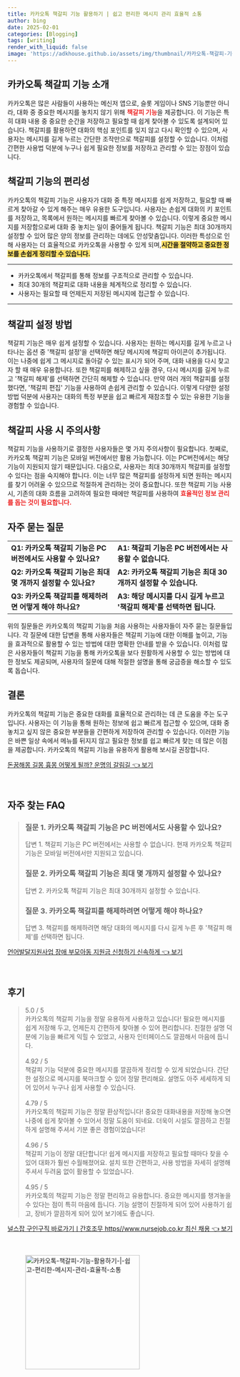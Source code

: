 ```yaml
---
title: 카카오톡 책갈피 기능 활용하기 | 쉽고 편리한 메시지 관리 효율적 소통
author: bing
date: 2025-02-01
categories: [Blogging]
tags: [writing]
render_with_liquid: false
image: 'https://adkhouse.github.io/assets/img/thumbnail/카카오톡-책갈피-기능-활용하기-|-쉽고-편리한-메시지-관리-효율적-소통.webp'
---
```



<h2 id='카카오톡_책갈피_기능_소개'>카카오톡 책갈피 기능 소개</h2>

<p>카카오톡은 많은 사람들이 사용하는 메신저 앱으로, 슬롯 게임이나 SNS 기능뿐만 아니라, 대화 중 중요한 메시지를 놓치지 않기 위해 <b><span style="color: #ee2323;">책갈피 기능</span></b>을 제공합니다. 이 기능은 특히 대화 내용 중 중요한 순간을 저장하고 필요할 때 쉽게 찾아볼 수 있도록 설계되어 있습니다. 책갈피를 활용하면 대화의 핵심 포인트를 잊지 않고 다시 확인할 수 있으며, 사용자는 메시지를 길게 누르는 간단한 조작만으로 책갈피를 설정할 수 있습니다. 이처럼 간편한 사용법 덕분에 누구나 쉽게 필요한 정보를 저장하고 관리할 수 있는 장점이 있습니다.</p>

<h2 id='책갈피_기능의_편리성'>책갈피 기능의 편리성</h2>

<p>카카오톡의 책갈피 기능은 사용자가 대화 중 특정 메시지를 쉽게 저장하고, 필요할 때 빠르게 찾아갈 수 있게 해주는 매우 유용한 도구입니다. 사용자는 손쉽게 대화의 키 포인트를 저장하고, 목록에서 원하는 메시지를 빠르게 찾아볼 수 있습니다. 이렇게 중요한 메시지를 저장함으로써 대화 중 놓치는 일이 줄어들게 됩니다. 책갈피 기능은 최대 30개까지 설정할 수 있어 많은 양의 정보를 관리하는 데에도 안성맞춤입니다. 이러한 특성으로 인해 사용자는 더 효율적으로 카카오톡을 사용할 수 있게 되며,<b><span style="background-color: #ffe066;">시간을 절약하고 중요한 정보를 손쉽게 정리할 수 있습니다.</span></b></p>

<hr />

<ul>
    <li>카카오톡에서 책갈피를 통해 정보를 구조적으로 관리할 수 있습니다.</li>
    <li>최대 30개의 책갈피로 대화 내용을 체계적으로 정리할 수 있습니다.</li>
    <li>사용자는 필요할 때 언제든지 저장된 메시지에 접근할 수 있습니다.</li>
</ul>

<hr />

<h2 id='책갈피_설정_방법'>책갈피 설정 방법</h2>

<p>책갈피 기능은 매우 쉽게 설정할 수 있습니다. 사용자는 원하는 메시지를 길게 누르고 나타나는 옵션 중 '책갈피 설정'을 선택하면 해당 메시지에 책갈피 아이콘이 추가됩니다. 이는 나중에 쉽게 그 메시지로 돌아갈 수 있는 표시가 되어 주며, 대화 내용을 다시 찾고자 할 때 매우 유용합니다. 또한 책갈피를 해제하고 싶을 경우, 다시 메시지를 길게 누르고 '책갈피 해제'를 선택하면 간단히 해제할 수 있습니다. 만약 여러 개의 책갈피를 설정했다면, '책갈피 편집' 기능을 사용하여 손쉽게 관리할 수 있습니다. 이렇게 다양한 설정 방법 덕분에 사용자는 대화의 특정 부분을 쉽고 빠르게 재참조할 수 있는 유용한 기능을 경험할 수 있습니다.</p>

<h2 id='책갈피_사용_시_주의사항'>책갈피 사용 시 주의사항</h2>

<p>책갈피 기능을 사용하기로 결정한 사용자들은 몇 가지 주의사항이 필요합니다. 첫째로, 카카오톡 책갈피 기능은 모바일 버전에서만 활용 가능합니다. 이는 PC버전에서는 해당 기능이 지원되지 않기 때문입니다. 다음으로, 사용자는 최대 30개까지 책갈피를 설정할 수 있다는 점을 숙지해야 합니다. 이는 너무 많은 책갈피를 설정하게 되면 원하는 메시지를 찾기 어려울 수 있으므로 적절하게 관리하는 것이 중요합니다. 또한 책갈피 기능 사용 시, 기존의 대화 흐름을 고려하여 필요한 때에만 책갈피를 사용하여 <b><span style="color: #ee2323;">효율적인 정보 관리를 돕는 것이 필요합니다.</span></b></p>

<h2 id='자주_묻는_질문'>자주 묻는 질문</h2>

<table>
    <tr>
        <td><b>Q1: 카카오톡 책갈피 기능은 PC 버전에서도 사용할 수 있나요?</b></td>
        <td><b>A1: 책갈피 기능은 PC 버전에서는 사용할 수 없습니다.</b></td>
    </tr>
    <tr>
        <td><b>Q2: 카카오톡 책갈피 기능은 최대 몇 개까지 설정할 수 있나요?</b></td>
        <td><b>A2: 카카오톡 책갈피 기능은 최대 30개까지 설정할 수 있습니다.</b></td>
    </tr>
    <tr>
        <td><b>Q3: 카카오톡 책갈피를 해제하려면 어떻게 해야 하나요?</b></td>
        <td><b>A3: 해당 메시지를 다시 길게 누르고 '책갈피 해제'를 선택하면 됩니다.</b></td>
    </tr>
</table>

<p>위의 질문들은 카카오톡의 책갈피 기능을 처음 사용하는 사용자들이 자주 묻는 질문들입니다. 각 질문에 대한 답변을 통해 사용자들은 책갈피 기능에 대한 이해를 높이고, 기능을 효과적으로 활용할 수 있는 방법에 대한 명확한 안내를 받을 수 있습니다. 이처럼 많은 사용자들이 책갈피 기능을 통해 카카오톡을 보다 원활하게 사용할 수 있는 방법에 대한 정보도 제공되며, 사용자의 질문에 대해 적절한 설명을 통해 궁금증을 해소할 수 있도록 돕습니다.</p>

<h2 id='결론'>결론</h2>

<p>카카오톡의 책갈피 기능은 중요한 대화를 효율적으로 관리하는 데 큰 도움을 주는 도구입니다. 사용자는 이 기능을 통해 원하는 정보에 쉽고 빠르게 접근할 수 있으며, 대화 중 놓치고 싶지 않은 중요한 부분들을 간편하게 저장하여 관리할 수 있습니다. 이러한 기능은 바쁜 일상 속에서 메뉴를 뒤지지 않고 필요한 정보를 쉽고 빠르게 찾는 데 많은 이점을 제공합니다. 카카오톡의 책갈피 기능을 유용하게 활용해 보시길 권장합니다.</p>


<p><a class="click-button" title="돈꿈해몽 길몽 흉몽 어떻게 될까? 운명의 갈림길" href="https://adkhouse.github.io/posts/%EB%8F%88%EA%BF%88%ED%95%B4%EB%AA%BD-%EA%B8%B8%EB%AA%BD-%ED%9D%89%EB%AA%BD-%EC%96%B4%EB%96%BB%EA%B2%8C-%EB%90%A0%EA%B9%8C-%EC%9A%B4%EB%AA%85%EC%9D%98-%EA%B0%88%EB%A6%BC%EA%B8%B8/" rel="dofollow">돈꿈해몽 길몽 흉몽 어떻게 될까? 운명의 갈림길 👈 보기</a></p><br>
<h2 id='자주_찾는_FAQ'>자주 찾는 FAQ</h2>
<div itemscope="" itemtype="https://schema.org/FAQPage"> 
<blockquote> 
<div itemscope="" itemprop="mainEntity" itemtype="https://schema.org/Question"> 
<h3 itemprop="name">질문 1. 카카오톡 책갈피 기능은 PC 버전에서도 사용할 수 있나요?</h3> 
<div itemscope="" itemprop="acceptedAnswer" itemtype="https://schema.org/Answer"> 
<span itemprop="text"> 
<p>답변 1. 책갈피 기능은 PC 버전에서는 사용할 수 없습니다. 현재 카카오톡 책갈피 기능은 모바일 버전에서만 지원되고 있습니다.</p> 
</span> 
</div> 
</div> 

<div itemscope="" itemprop="mainEntity" itemtype="https://schema.org/Question"> 
<h3 itemprop="name">질문 2. 카카오톡 책갈피 기능은 최대 몇 개까지 설정할 수 있나요?</h3> 
<div itemscope="" itemprop="acceptedAnswer" itemtype="https://schema.org/Answer"> 
<span itemprop="text"> 
<p>답변 2. 카카오톡 책갈피 기능은 최대 30개까지 설정할 수 있습니다.</p> 
</span> 
</div> 
</div> 

<div itemscope="" itemprop="mainEntity" itemtype="https://schema.org/Question"> 
<h3 itemprop="name">질문 3. 카카오톡 책갈피를 해제하려면 어떻게 해야 하나요?</h3> 
<div itemscope="" itemprop="acceptedAnswer" itemtype="https://schema.org/Answer"> 
<span itemprop="text"> 
<p>답변 3. 책갈피를 해제하려면 해당 대화의 메시지를 다시 길게 누른 후 '책갈피 해제'를 선택하면 됩니다.</p> 
</span> 
</div> 
</div> 
</blockquote> 
</div>
<p><a class="click-button" title="언어발달지원사업 장애 부모아동 지원금 신청하기 신속하게" href="https://adkhouse.github.io/posts/%EC%96%B8%EC%96%B4%EB%B0%9C%EB%8B%AC%EC%A7%80%EC%9B%90%EC%82%AC%EC%97%85-%EC%9E%A5%EC%95%A0-%EB%B6%80%EB%AA%A8%EC%95%84%EB%8F%99-%EC%A7%80%EC%9B%90%EA%B8%88-%EC%8B%A0%EC%B2%AD%ED%95%98%EA%B8%B0-%EC%8B%A0%EC%86%8D%ED%95%98%EA%B2%8C/" rel="dofollow">언어발달지원사업 장애 부모아동 지원금 신청하기 신속하게 👈 보기</a></p><br>
<h2 id='후기'>후기</h2>
<div itemscope itemtype="https://schema.org/Product">
  <blockquote>
  <div itemprop="review" itemscope itemtype="https://schema.org/Review">
      <div itemprop="reviewRating" itemscope itemtype="https://schema.org/Rating"> <span itemprop="ratingValue">5.0</span> / <span itemprop="bestRating">5</span> </div>
      <span itemprop="reviewBody">카카오톡의 책갈피 기능을 정말 유용하게 사용하고 있습니다! 필요한 메시지를 쉽게 저장해 두고, 언제든지 간편하게 찾아볼 수 있어 편리합니다. 친절한 설명 덕분에 기능을 빠르게 익힐 수 있었고, 사용자 인터페이스도 깔끔해서 마음에 듭니다.</span>
  </div>
  <br>
  <div itemprop="review" itemscope itemtype="https://schema.org/Review">
      <div itemprop="reviewRating" itemscope itemtype="https://schema.org/Rating"> <span itemprop="ratingValue">4.92</span> / <span itemprop="bestRating">5</span> </div>
      <span itemprop="reviewBody">책갈피 기능 덕분에 중요한 메시지를 깔끔하게 정리할 수 있게 되었습니다. 간단한 설정으로 메시지를 북마크할 수 있어 정말 편리해요. 설명도 아주 세세하게 되어 있어서 누구나 쉽게 사용할 수 있습니다.</span>
  </div>
  <br>
  <div itemprop="review" itemscope itemtype="https://schema.org/Review">
      <div itemprop="reviewRating" itemscope itemtype="https://schema.org/Rating"> <span itemprop="ratingValue">4.79</span> / <span itemprop="bestRating">5</span> </div>
      <span itemprop="reviewBody">카카오톡의 책갈피 기능은 정말 환상적입니다! 중요한 대화내용을 저장해 놓으면 나중에 쉽게 찾아볼 수 있어서 정말 도움이 되네요. 더욱이 시설도 깔끔하고 친절하게 설명해 주셔서 기분 좋은 경험이었습니다!</span>
  </div>
  <br>
  <div itemprop="review" itemscope itemtype="https://schema.org/Review">
      <div itemprop="reviewRating" itemscope itemtype="https://schema.org/Rating"> <span itemprop="ratingValue">4.96</span> / <span itemprop="bestRating">5</span> </div>
      <span itemprop="reviewBody">책갈피 기능이 정말 대단합니다! 쉽게 메시지를 저장하고 필요할 때마다 찾을 수 있어 대화가 훨씬 수월해졌어요. 설치 또한 간편하고, 사용 방법을 자세히 설명해 주셔서 두려움 없이 활용할 수 있었습니다.</span>
  </div>
  <br>
  <div itemprop="review" itemscope itemtype="https://schema.org/Review">
      <div itemprop="reviewRating" itemscope itemtype="https://schema.org/Rating"> <span itemprop="ratingValue">4.95</span> / <span itemprop="bestRating">5</span> </div>
      <span itemprop="reviewBody">카카오톡의 책갈피 기능은 정말 편리하고 유용합니다. 중요한 메시지를 챙겨놓을 수 있다는 점이 특히 마음에 듭니다. 기능 설명이 친절하게 되어 있어 사용하기 쉽고, 장비가 깔끔하게 되어 있어 보기에도 좋습니다.</span>
  </div>
  </blockquote>
</div>
<p><a class="click-button" title="널스잡 구인구직 바로가기ㅣ간호조무 https//www.nursejob.co.kr 최신 채용" href="https://adkhouse.github.io/posts/%EB%84%90%EC%8A%A4%EC%9E%A1-%EA%B5%AC%EC%9D%B8%EA%B5%AC%EC%A7%81-%EB%B0%94%EB%A1%9C%EA%B0%80%EA%B8%B0%E3%85%A3%EA%B0%84%ED%98%B8%EC%A1%B0%EB%AC%B4-httpswww.nursejob.co.kr-%EC%B5%9C%EC%8B%A0-%EC%B1%84%EC%9A%A9/" rel="dofollow">널스잡 구인구직 바로가기ㅣ간호조무 https//www.nursejob.co.kr 최신 채용 👈 보기</a></p><br>
<figure class="image"><img src="https://adkhouse.github.io/assets/img/thumbnail/카카오톡-책갈피-기능-활용하기-|-쉽고-편리한-메시지-관리-효율적-소통.webp" alt="카카오톡-책갈피-기능-활용하기-|-쉽고-편리한-메시지-관리-효율적-소통" width="256" height="256"></figure>